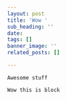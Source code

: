 ```yaml
---
layout: post
title: 'Wow '
sub_heading: ''
date: 
tags: []
banner_image: ''
related_posts: []

---
```

    Awesome stuff

    Wow this is block